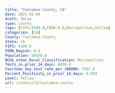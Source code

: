 ```yaml
---
title: "Tuolumne County, CA"
date: 2021-02-04
draft: false
type: county
tags: [FIPS:6109.0,FEMA:9.0,Micropolitan,Yellow]
categories: [CA]
County: Tuolumne County
State: CA
FIPS: 6109.0
FEMA_Region: 9.0
Population: 54478.0
NCHS_Urban_Rural_Classification: Micropolitan
Tests_in_prior_14_days: 4030.0
Fourteen_day_test_rate_per_100000: 7397.0
Percent_Positivity_in_prior_14_days: 0.059
Level: Yellow
url: /states/CA/tuolumne-county
---
```



